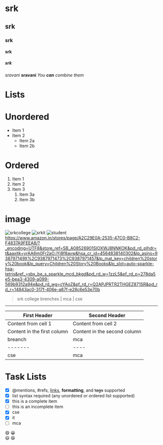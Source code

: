 # srk
## srk 
### srk
#### srk
##### srk
*sravani*
**sravani**
_You **can** combine them_

# Lists

# Unordered
* Item 1
* Item 2
  * Item 2a
  * Item 2b
# Ordered
1. Item 1
1. Item 2
1. Item 3
   1. Item 3a
   1. Item 3b
# image
![srkcollege](https://srkit.in/img/logo2.png)
![srkit](https://cdekho-mum-2020.s3.ap-south-1.amazonaws.com/media/uploads/2016/03/11/img_20160311_094358.jpg)
![student](https://i2.wp.com/www.imshahrukhkhan.com/wp-content/uploads/2010/12/Hans-Raj-College-New-Delhi.jpg)
https://www.amazon.in/stores/page/A2C29E0A-2535-47C0-B8C2-F4837A9FEEA8/?_encoding=UTF8&store_ref=SB_A08526901SIOXWJ8NNKOK&pd_rd_plhdr=t&aaxitk=yrAA6m0Fr2aO.iYj8f8avw&hsa_cr_id=4564838140302&lp_asins=938797149X%2C9387971473%2C9387971457&lp_mat_key=children%20story%20book&lp_query=Children%20Story%20Books&lp_slot=auto-sparkle-hsa-tetris&ref_=sbx_be_s_sparkle_mcd_bkgd&pd_rd_w=1zzL5&pf_rd_p=278da5e5-bea3-4309-a099-569b9312a94e&pd_rd_wg=cYAoZ&pf_rd_r=Q2APJPRTR2THGEZ871SR&pd_rd_r=14843ac0-317f-406e-a87f-e28c6e53e70b
>srk college
brenches | mca | cse
----------------
First Header | Second Header
------------ | -------------
Content from cell 1 | Content from cell 2
Content in the first column | Content in the second column
breanch | mca |cse
------- |---- |---
cse     |mca   |wecomle
# Task Lists
- [x] @mentions, #refs, [links](), **formatting**, and <del>tags</del> supported
- [x] list syntax required (any unordered or ordered list supported)
- [x] this is a complete item
- [ ] this is an incomplete item
- [x] cse
- [x] it
- [ ] mca 

:smile:
:grinning:	
:smiley:
:laughing:
